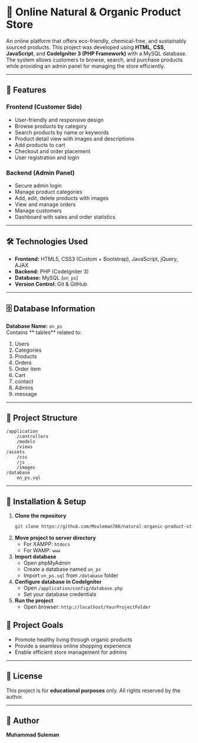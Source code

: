 # 🌿 Online Natural & Organic Product Store

An online platform that offers eco-friendly, chemical-free, and sustainably sourced products. This project was developed  using **HTML**, **CSS**, **JavaScript**, and **CodeIgniter 3 (PHP Framework)** with a MySQL database. The system allows customers to browse, search, and purchase products while providing an admin panel for managing the store efficiently.

---

## 📌 Features

### **Frontend (Customer Side)**

- User-friendly and responsive design
- Browse products by category
- Search products by name or keywords
- Product detail view with images and descriptions
- Add products to cart
- Checkout and order placement
- User registration and login

### **Backend (Admin Panel)**

- Secure admin login
- Manage product categories
- Add, edit, delete products with images
- View and manage orders
- Manage customers
- Dashboard with sales and order statistics

---

## 🛠️ Technologies Used

- **Frontend:** HTML5, CSS3 (Custom + Bootstrap), JavaScript, jQuery, AJAX
- **Backend:** PHP (CodeIgniter 3)
- **Database:** MySQL (`on_ps`)
- **Version Control:** Git & GitHub

---

## 🗄️ Database Information

**Database Name:** `on_ps`  
Contains ** tables** related to:

1. Users
2. Categories
3. Products
4. Orders
5. Order item
6. Cart
7. contact
8. Admins
9. message

---

## 📂 Project Structure

```
/application
    /controllers
    /models
    /views
/assets
    /css
    /js
    /images
/database
    on_ps.sql
```

---

## 🚀 Installation & Setup

1. **Clone the repository**
   ```bash
   git clone https://github.com/Msuleman786/natural-organic-product-store.git
   ```
2. **Move project to server directory**
   - For XAMPP: `htdocs`
   - For WAMP: `www`
3. **Import database**
   - Open phpMyAdmin
   - Create a database named `on_ps`
   - Import `on_ps.sql` from `/database` folder
4. **Configure database in CodeIgniter**
   - Open `/application/config/database.php`
   - Set your database credentials
5. **Run the project**
   - Open browser: `http://localhost/YourProjectFolder`



## 🎯 Project Goals

- Promote healthy living through organic products
- Provide a seamless online shopping experience
- Enable efficient store management for admins

---

## 📜 License

This project is for **educational purposes** only. All rights reserved by the author.

---

## 👤 Author

**Muhammad Suleman**  
